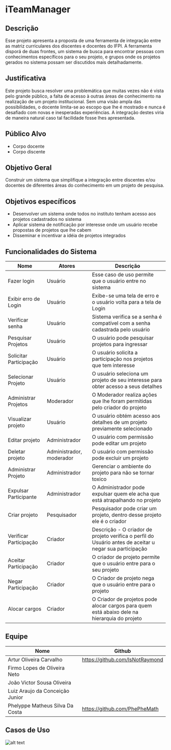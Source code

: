 # iTeamManager
## Descrição

Esse projeto apresenta a proposta de uma ferramenta de integração entre as matriz curriculares dos discentes e docentes do IFPI. A ferramenta disporá de duas frontes, um sistema de busca para encontrar pessoas com conhecimentos específicos para o seu projeto, e grupos onde os projetos gerados no sistema possam ser discutidos mais detalhadamente.

## Justificativa

Este projeto busca resolver uma problemática que muitas vezes não é vista pelo grande público, a falta de acesso à outras áreas de conhecimento na realização de um projeto institucional. Sem uma visão ampla das possibilidades, o docente limita-se ao escopo que lhe é mostrado e nunca é desafiado com novas e inesperadas experiências. A integração destes viria de maneira natural caso tal facilidade fosse lhes apresentada.

## Público Alvo
* Corpo docente
* Corpo discente

## Objetivo Geral
Construir um sistema que simplifique a integração entre discentes e/ou docentes de diferentes áreas do conhecimento em um projeto de pesquisa.

## Objetivos específicos
* Desenvolver um sistema onde todos no instituto tenham acesso aos projetos cadastrados no sistema
* Aplicar sistema de notificação por interesse onde um usuário recebe propostas de projetos que lhe cabem
* Disseminar e incentivar a idéia de projetos integrados

## Funcionalidades do Sistema
| Nome | Atores | Descrição |
| ------ | ------ | ------ |
|Fazer login|Usuário|Esse caso de uso permite que o usuário entre no sistema|
|Exibir erro de Login|Usuário|Exibe-se uma tela de erro e o usuário volta para a tela de Login|
|Verificar senha|Usuário|Sistema verifica se a senha é compatível com a senha cadastrada pelo usuário|
|Pesquisar Projetos|Usuário|O usuário pode pesquisar projetos para ingressar|
|Solicitar Participação|Usuário|O usuário solicita a participação nos projetos que tem interesse|
|Selecionar Projeto|Usuário|O usuário seleciona um projeto de seu interesse para obter acesso a seus detalhes|
|Administrar Projetos|Moderador|O Moderador realiza ações que lhe foram permitidas pelo criador do projeto|
|Visualizar projeto|Usuário|O usuário obtém acesso aos detalhes de um projeto previamente selecionado|
|Editar projeto|Administrador|O usuário com permissão pode editar um projeto|
|Deletar projeto|Administrador, moderador|O usuário com permissão pode excluir um projeto|
|Administrar Projeto|Administrador|Gerenciar o ambiente do projeto para não se tornar toxico|
|Expulsar Participante|Administrador|O Administrador pode expulsar quem ele acha que está atrapalhando no projeto|
|Criar projeto|Pesquisador|Pesquisador pode criar um projeto, dentro desse projeto ele é o criador|
|Verificar Participação|Criador|Descrição - O criador de projeto verifica o perfil do Usuário antes de aceitar u negar sua participação|
|Aceitar Participação|Criador|O criador de projeto permite que o usuário entre para o seu projeto|
|Negar Participação|Criador|O Criador de projeto nega que o usuário entre para o projeto|
|Alocar cargos|Criador|O Criador de projetos pode alocar cargos para quem está abaixo dele na hierarquia do projeto|

## Equipe

| Nome | Github |
| ------ | ------ |
| Artur Oliveira Carvalho | https://github.com/IsNotRaymond |
| Firmo Lopes de Oliveira Neto |  |
| João Victor Sousa Oliveira |  |
| Luiz Araujo da Conceição Junior |  |
| Phelyppe Matheus Silva Da Costa | https://github.com/PhePheMath |

## Casos de Uso
![alt text](IsNotRaymond.github.com/iTeamManager/documentation/UCiTeM.png)